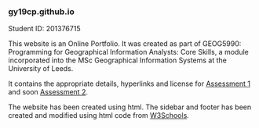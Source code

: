 ### gy19cp.github.io

Student ID: 201376715

This website is an Online Portfolio. It was created as part of GEOG5990: Programming for Geographical Information Analysts: Core Skills, a module incorporated into the MSc Geographical Information Systems at the University of Leeds.

It contains the appropriate details, hyperlinks and license for [Assessment 1](https://github.com/gy19cp/GEOG5990Assessment1) and soon [Assessment 2](https://github.com/gy19cp/GEOG5990Assessment2).

The website has been created using html. The sidebar and footer has been created and modified using html code from [W3Schools](https://www.w3schools.com/).
